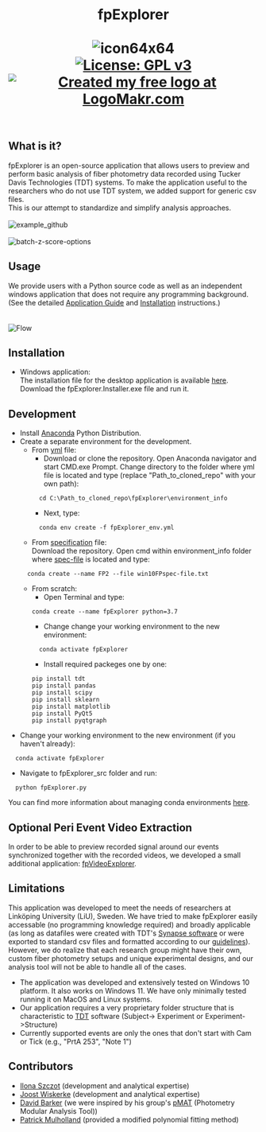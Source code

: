 # <div align="center">fpExplorer<br><br>![icon64x64](https://user-images.githubusercontent.com/87764674/174671214-01d6a9e9-39bc-4bd4-8a02-e519a0bd834f.png)<br> [![License: GPL v3](https://img.shields.io/badge/License-GPLv3-blue.svg)](https://www.gnu.org/licenses/gpl-3.0) [![Created my free logo at LogoMakr.com](https://img.shields.io/badge/Created%20my%20free%20logo%20at-LogoMakr.com-blue)](https://logomakr.com/)
  <br></div>
## What is it?
fpExplorer is an open-source application that allows users to preview and perform basic analysis of fiber photometry data recorded using Tucker Davis Technologies (TDT) systems. To make the application useful to the researchers who do not use TDT system, we added support for generic csv files. <br>This is our attempt to standardize and simplify analysis approaches.<br>
<br>![example_github](https://github.com/ilo21/fpExplorer/assets/87764674/db595b39-110a-413f-9d57-6032ef10e104)<br>
<br>
![batch-z-score-options](https://github.com/ilo21/fpExplorer/assets/87764674/6570e972-dc5a-4d3e-8117-e6c91f756199)
<br>
## Usage
We provide users with a Python source code as well as an independent windows application that does not require any programming background. (See the detailed [Application Guide](https://github.com/ilo21/fpExplorer/blob/main/fpExplorer_src/Documentation/docs.pdf) and [Installation](#installation) instructions.)<br>
<br><br>
![Flow](https://user-images.githubusercontent.com/87764674/174672419-8a7a6296-88f5-40da-a291-fd0218cd0c15.png)
<br>
## Installation
- Windows application: <br>
The installation file for the desktop application is available [here](https://github.com/ilo21/fpExplorer/releases). Download the fpExplorer.Installer.exe file and run it.
## Development
- Install [Anaconda](https://www.anaconda.com/products/individual) Python Distribution.
- Create a separate environment for the development.
  - From [yml](https://github.com/ilo21/fpExplorer/blob/main/environment_info/fpExplorer_env.yml) file:
    - Download or clone the repository. Open Anaconda navigator and start CMD.exe Prompt. Change directory to the folder where yml file is located and type (replace "Path_to_cloned_repo" with your own path):
    ```
      cd C:\Path_to_cloned_repo\fpExplorer\environment_info
    ```
    - Next, type:
    ```
      conda env create -f fpExplorer_env.yml
    ```
  - From [specification](https://github.com/ilo21/fpExplorer/blob/main/environment_info/win10FPspec-file.txt) file:<br>Download the repository. Open cmd within environment_info folder where [spec-file](https://github.com/ilo21/fpExplorer/blob/main/environment_info/win10FPspec-file.txt) is located and type:
  ```
    conda create --name FP2 --file win10FPspec-file.txt
  ```
  - From scratch:
      - Open Terminal and type:
      ```
      conda create --name fpExplorer python=3.7
      ```
      - Change change your working environment to the new environment:
      ```
        conda activate fpExplorer
      ```
      - Install required packeges one by one:
      ```
      pip install tdt
      pip install pandas
      pip install scipy
      pip install sklearn
      pip install matplotlib
      pip install PyQt5
      pip install pyqtgraph
      ```
- Change your working environment to the new environment (if you haven't already):
```
  conda activate fpExplorer
```
- Navigate to fpExplorer_src folder and run:
```
  python fpExplorer.py
```
You can find more information about managing conda environments [here](https://conda.io/projects/conda/en/latest/user-guide/tasks/manage-environments.html).
## Optional Peri Event Video Extraction
In order to be able to preview recorded signal around our events synchronized together with the recorded videos, we developed a small additional application: [fpVideoExplorer](https://github.com/ilo21/fpExplorer/tree/main/fpVideoExplorer_src). 
## Limitations
This application was developed to meet the needs of researchers at Linköping University (LiU), Sweden. We have tried to make fpExplorer easily accessable (no programming knowledge required) and broadly applicable (as long as datafiles were created with TDT's [Synapse software](https://www.tdt.com/component/synapse-software/) or were exported to standard csv files and formatted according to our [guidelines](https://github.com/ilo21/fpExplorer/blob/main/fpExplorer_src/Documentation/docs.pdf)). However, we do realize that each research group might have their own, custom fiber photometry setups and unique experimental designs, and our analysis tool will not be able to handle all of the cases.
- The application was developed and extensively tested on Windows 10 platform. It also works on Windows 11. We have only minimally tested running it on MacOS and Linux systems.
- Our application requires a very proprietary folder structure that is characteristic to [TDT](https://www.tdt.com/docs/synapse/managing-data-for-your-lab/) software (Subject-> Experiment or Experiment->Structure)
- Currently supported events are only the ones that don't start with Cam or Tick (e.g., "PrtA 253", "Note 1")
## Contributors
- [Ilona Szczot](https://liu.se/en/employee/ilosz01) (development and analytical expertise)
- [Joost Wiskerke](https://liu.se/en/employee/joowi80) (development and analytical expertise)
- [David Barker](https://www.thebarkerlab.com/) (we were inspired by his group's [pMAT](https://github.com/djamesbarker/pMAT) (Photometry Modular Analysis Tool))
- [Patrick Mulholland](https://education.musc.edu/MUSCApps/facultydirectory/Mulholland-Patrick) (provided a modified polynomial fitting method)






